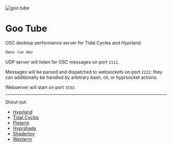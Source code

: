 ![goo.tube](/gootube.gif)

# Goo Tube

OSC desktop performance server for Tidal Cycles and Hyprland.

```sh
deno run dev
```

UDP server will listen for OSC messages on port `1111`.

Messages will be parsed and dispatched to websockets on port `2222`; they
can additionally be handled by arbitrary bash, cli, or hyprsocket actions.

Webserver will start on port `3333`.

---

Shout out:

- [Hyprland](https://hypr.land)
- [Tidal Cycles](https://tidalcycles.org)
- [Pixterm](https://github.com/eliukblau/pixterm)
- [Hyprshade](https://github.com/loqusion/hyprshade)
- [Shadertoy](https://shadertoy.com)
- [Wezterm](https://wezterm.org)
